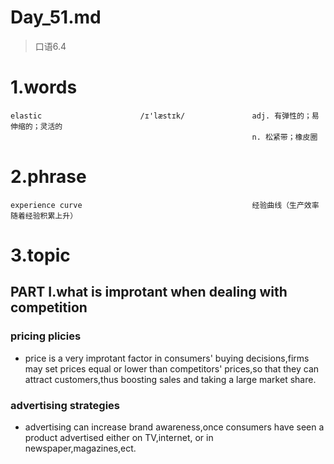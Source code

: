 # Day_51.md
> 口语6.4
# 1.words
    elastic                      /ɪ'læstɪk/               adj. 有弹性的；易伸缩的；灵活的
                                                          n. 松紧带；橡皮圈
# 2.phrase
    experience curve                                      经验曲线（生产效率随着经验积累上升）
   
# 3.topic
## PART I.what is improtant when dealing with competition
### pricing plicies
- price is a very improtant factor in consumers' buying decisions,firms may set prices equal or
lower than competitors' prices,so that they can attract customers,thus boosting sales and 
taking a large market share.

### advertising strategies
- advertising can increase brand awareness,once consumers have seen a product advertised either on
TV,internet, or in newspaper,magazines,ect.










